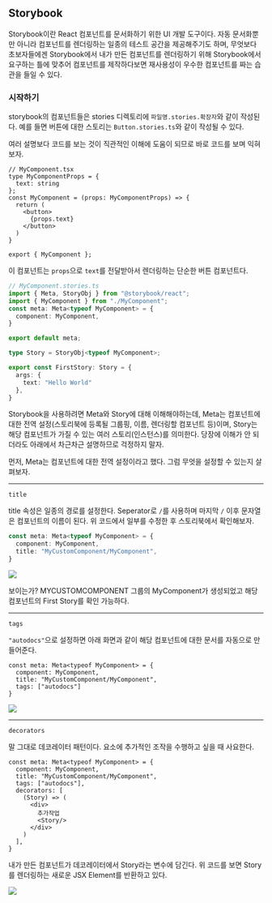 ## Storybook
Storybook이란 React 컴포넌트를 문서화하기 위한 UI 개발 도구이다. 자동 문서화뿐만 아니라 컴포넌트를 렌더링하는 일종의 테스트 공간을 제공해주기도 하며, 무엇보다 초보자들에겐 Storybook에서 내가 만든 컴포넌트를 렌더링하기 위해 Storybook에서 요구하는 틀에 맞추어 컴포넌트를 제작하다보면 재사용성이 우수한 컴포넌트를 짜는 습관을 들일 수 있다.

### 시작하기
storybook의 컴포넌트들은 stories 디렉토리에 `파일명.stories.확장자`와 같이 작성된다. 예를 들면 버튼에 대한 스토리는 `Button.stories.ts`와 같이 작성될 수 있다.

여러 설명보다 코드를 보는 것이 직관적인 이해에 도움이 되므로 바로 코드를 보며 익혀보자.

```tsx
// MyComponent.tsx
type MyComponentProps = {
  text: string
};
const MyComponent = (props: MyComponentProps) => {
  return (
    <button>
      {props.text}
    </button>
  )
}

export { MyComponent };
```

이 컴포넌트는 `props`으로 `text`를 전달받아서 렌더링하는 단순한 버튼 컴포넌트다.

```ts
// MyComponent.stories.ts
import { Meta, StoryObj } from "@storybook/react";
import { MyComponent } from "./MyComponent";
const meta: Meta<typeof MyComponent> = {
  component: MyComponent,
}

export default meta;

type Story = StoryObj<typeof MyComponent>;

export const FirstStory: Story = {
  args: {
    text: "Hello World"
  },
}
```

Storybook을 사용하려면 Meta와 Story에 대해 이해해야하는데, Meta는 컴포넌트에 대한 전역 설정(스토리북에 등록될 그룹핑, 이름, 렌더링할 컴포넌트 등)이며, Story는 해당 컴포넌트가 가질 수 있는 여러 스토리(인스턴스)를 의미한다. 당장에 이해가 안 되더라도 아래에서 차근차근 설명하므로 걱정하지 말자.

먼저, Meta는 컴포넌트에 대한 전역 설정이라고 했다. 그럼 무엇을 설정할 수 있는지 살펴보자.

---

`title`

title 속성은 일종의 경로를 설정한다. Seperator로 `/`를 사용하며 마지막 `/` 이후 문자열은 컴포넌트의 이름이 된다. 위 코드에서 일부를 수정한 후 스토리북에서 확인해보자.

```ts
const meta: Meta<typeof MyComponent> = {
  component: MyComponent,
  title: "MyCustomComponent/MyComponent",
}
```

![](https://i.imgur.com/dp7TkH5.png)

보이는가? MYCUSTOMCOMPONENT 그룹의 MyComponent가 생성되었고 해당 컴포넌트의 First Story를 확인 가능하다.

---

`tags`

`"autodocs"`으로 설정하면 아래 화면과 같이 해당 컴포넌트에 대한 문서를 자동으로 만들어준다.

```tsx
const meta: Meta<typeof MyComponent> = {
  component: MyComponent,
  title: "MyCustomComponent/MyComponent",
  tags: ["autodocs"]
}
```

![](https://i.imgur.com/JOS9O1N.png)

---

`decorators`

말 그대로 데코레이터 패턴이다. 요소에 추가적인 조작을 수행하고 싶을 때 사요한다.

```tsx
const meta: Meta<typeof MyComponent> = {
  component: MyComponent,
  title: "MyCustomComponent/MyComponent",
  tags: ["autodocs"],
  decorators: [
    (Story) => (
      <div>
        추가작업
        <Story/>
      </div>
    )
  ],
}
```

내가 만든 컴포넌트가 데코레이터에서 Story라는 변수에 담긴다. 위 코드를 보면 Story를 렌더링하는 새로운 JSX Element를 반환하고 있다.

![](https://i.imgur.com/D6GKs1k.png)
